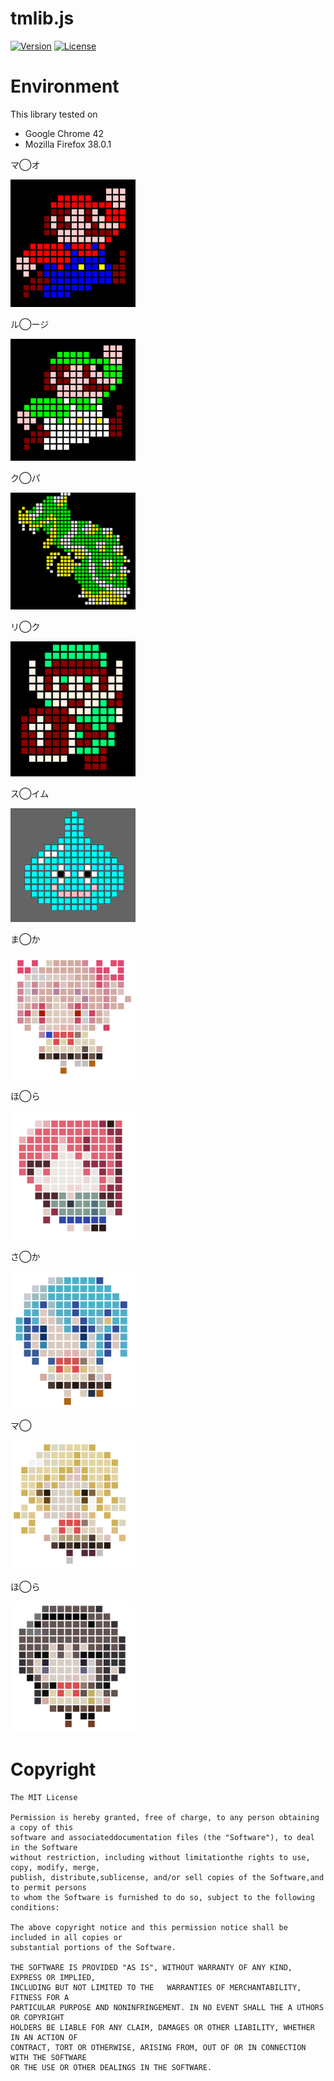 # tmlib.js
[![Version](https://img.shields.io/badge/version-v0.5.0-blue.svg?style=flat)](http://phi-jp.github.io/tmlib.js)
[![License](https://img.shields.io/badge/license-MIT-lightgrey.svg?style=flat)](http://opensource.org/licenses/MIT)

# Environment
This library tested on
- Google Chrome 42
- Mozilla Firefox 38.0.1

マ◯オ

<img src="./Raw/images/mario.png" width="200" alt="mario">

ル◯ージ

<img src="./Raw/images/luigi.png" width="200" alt="luigi">

ク◯パ

<img src="./Raw/images/koopa.png" width="200" alt="koopa">

リ◯ク

<img src="./Raw/images/link.png" width="200" alt="link">

ス◯イム

<img src="./Raw/images/slime.png" width="200" alt="slime">

ま◯か

<img src="./Raw/images/madomagi1.png" width="200" alt="madomagi1">

ほ◯ら

<img src="./Raw/images/madomagi2.png" width="200" alt="madomagi2">

さ◯か

<img src="./Raw/images/madomagi3.png" width="200" alt="madomagi3">

マ◯

<img src="./Raw/images/madomagi4.png" width="200" alt="madomagi4">

ほ◯ら

<img src="./Raw/images/madomagi5.png" width="200" alt="madomagi5">

# Copyright
    The MIT License

    Permission is hereby granted, free of charge, to any person obtaining a copy of this
    software and associateddocumentation files (the "Software"), to deal in the Software
    without restriction, including without limitationthe rights to use, copy, modify, merge,
    publish, distribute,sublicense, and/or sell copies of the Software,and to permit persons
    to whom the Software is furnished to do so, subject to the following conditions:

    The above copyright notice and this permission notice shall be included in all copies or 
    substantial portions of the Software.

    THE SOFTWARE IS PROVIDED "AS IS", WITHOUT WARRANTY OF ANY KIND, EXPRESS OR IMPLIED, 
    INCLUDING BUT NOT LIMITED TO THE   WARRANTIES OF MERCHANTABILITY, FITNESS FOR A
    PARTICULAR PURPOSE AND NONINFRINGEMENT. IN NO EVENT SHALL THE A UTHORS OR COPYRIGHT
    HOLDERS BE LIABLE FOR ANY CLAIM, DAMAGES OR OTHER LIABILITY, WHETHER IN AN ACTION OF
    CONTRACT, TORT OR OTHERWISE, ARISING FROM, OUT OF OR IN CONNECTION WITH THE SOFTWARE
    OR THE USE OR OTHER DEALINGS IN THE SOFTWARE.
